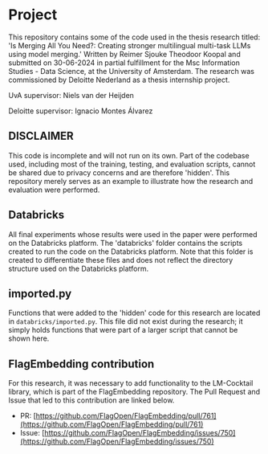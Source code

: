 # Project

This repository contains some of the code used in the thesis research titled: 'Is Merging All You Need?: Creating stronger multilingual multi-task LLMs using model merging.' Written by Reimer Sjouke Theodoor Koopal and submitted on 30-06-2024 in partial fulfillment for the Msc Information Studies - Data Science, at the University of Amsterdam. The research was commissioned by Deloitte Nederland as a thesis internship project. 

UvA supervisor: Niels van der Heijden 

Deloitte supervisor: Ignacio Montes Álvarez

## DISCLAIMER

This code is incomplete and will not run on its own. Part of the codebase used, including most of the training, testing, and evaluation scripts, cannot be shared due to privacy concerns and are therefore 'hidden'. This repository merely serves as an example to illustrate how the research and evaluation were performed.

## Databricks

All final experiments whose results were used in the paper were performed on the Databricks platform. The 'databricks' folder contains the scripts created to run the code on the Databricks platform. Note that this folder is created to differentiate these files and does not reflect the directory structure used on the Databricks platform.

## imported.py

Functions that were added to the 'hidden' code for this research are located in `databricks/imported.py`. This file did not exist during the research; it simply holds functions that were part of a larger script that cannot be shown here.

## FlagEmbedding contribution

For this research, it was necessary to add functionality to the LM-Cocktail library, which is part of the FlagEmbedding repository. The Pull Request and Issue that led to this contribution are linked below.

- PR: [https://github.com/FlagOpen/FlagEmbedding/pull/761](https://github.com/FlagOpen/FlagEmbedding/pull/761)
- Issue: [https://github.com/FlagOpen/FlagEmbedding/issues/750](https://github.com/FlagOpen/FlagEmbedding/issues/750)

